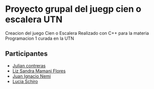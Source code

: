 # Proyecto grupal del juegp cien o escalera UTN

Creacion del juego Cien o Escalera Realizado con C++ para la materia Programacion 1 curada en la UTN


## Participantes

- [Julian contreras](https://github.com/julcontrerass)
- [Liz Sandra Mamani Flores](https://github.com/julcontrerass)
- [Juan Ignacio Nemi](https://github.com/nemi1414)
- [Lucia Schiro](https://github.com/LuciaShro)
